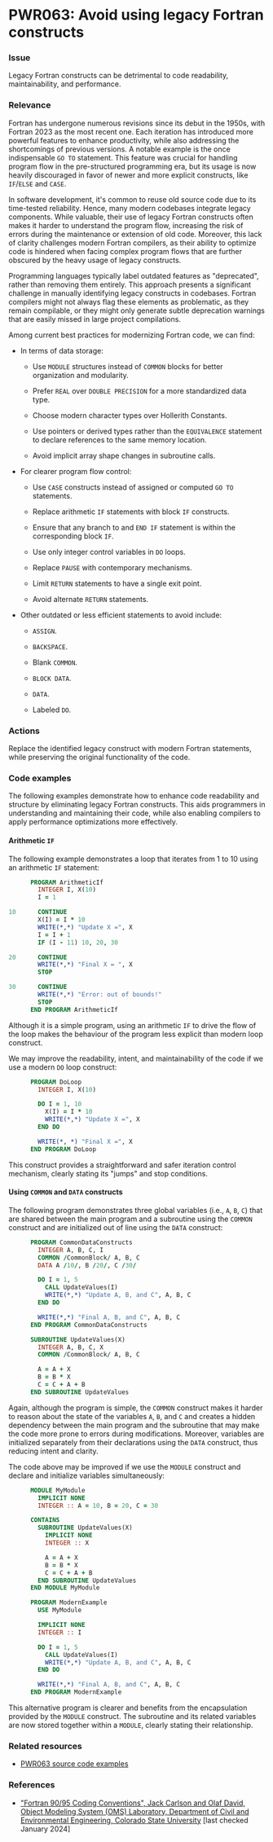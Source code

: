 # PWR063: Avoid using legacy Fortran constructs

### Issue

Legacy Fortran constructs can be detrimental to code readability,
maintainability, and performance.

### Relevance

Fortran has undergone numerous revisions since its debut in the 1950s, with
Fortran 2023 as the most recent one. Each iteration has introduced more powerful
features to enhance productivity, while also addressing the shortcomings of
previous versions. A notable example is the once indispensable `GO TO`
statement. This feature was crucial for handling program flow in the
pre-structured programming era, but its usage is now heavily discouraged in
favor of newer and more explicit constructs, like `IF`/`ELSE` and `CASE`.

In software development, it's common to reuse old source code due to its
time-tested reliability. Hence, many modern codebases integrate legacy
components. While valuable, their use of legacy Fortran constructs often makes
it harder to understand the program flow, increasing the risk of errors during
the maintenance or extension of old code. Moreover, this lack of clarity
challenges modern Fortran compilers, as their ability to optimize code is
hindered when facing complex program flows that are further obscured by the
heavy usage of legacy constructs.

Programming languages typically label outdated features as "deprecated", rather
than removing them entirely. This approach presents a significant challenge in
manually identifying legacy constructs in codebases. Fortran compilers might not
always flag these elements as problematic, as they remain compilable, or they
might only generate subtle deprecation warnings that are easily missed in large
project compilations.

Among current best practices for modernizing Fortran code, we can find:

* In terms of data storage:

  * Use `MODULE` structures instead of `COMMON` blocks for better organization
  and modularity.

  * Prefer `REAL` over `DOUBLE PRECISION` for a more standardized data type.

  * Choose modern character types over Hollerith Constants.

  * Use pointers or derived types rather than the `EQUIVALENCE` statement to
  declare references to the same memory location.

  * Avoid implicit array shape changes in subroutine calls.

* For clearer program flow control:

  * Use `CASE` constructs instead of assigned or computed `GO TO` statements.

  * Replace arithmetic `IF` statements with block `IF` constructs.

  * Ensure that any branch to and `END IF` statement is within the corresponding
  block `IF`.

  * Use only integer control variables in `DO` loops.

  * Replace `PAUSE` with contemporary mechanisms.

  * Limit `RETURN` statements to have a single exit point.

  * Avoid alternate `RETURN` statements.

* Other outdated or less efficient statements to avoid include:

  * `ASSIGN`.

  * `BACKSPACE`.

  * Blank `COMMON`.

  * `BLOCK DATA`.

  * `DATA`.

  * Labeled `DO`.

### Actions

Replace the identified legacy construct with modern Fortran statements, while
preserving the original functionality of the code.

### Code examples

The following examples demonstrate how to enhance code readability and structure
by eliminating legacy Fortran constructs. This aids programmers in understanding
and maintaining their code, while also enabling compilers to apply performance
optimizations more effectively.

#### Arithmetic `IF`

The following example demonstrates a loop that iterates from 1 to 10 using an
arithmetic `IF` statement:

```f90
      PROGRAM ArithmeticIf
        INTEGER I, X(10)
        I = 1

10      CONTINUE
        X(I) = I * 10
        WRITE(*,*) "Update X =", X
        I = I + 1
        IF (I - 11) 10, 20, 30

20      CONTINUE
        WRITE(*,*) "Final X = ", X
        STOP

30      CONTINUE
        WRITE(*,*) "Error: out of bounds!"
        STOP
      END PROGRAM ArithmeticIf
```

Although it is a simple program, using an arithmetic `IF` to drive the flow of
the loop makes the behaviour of the program less explicit than modern loop
construct.

We may improve the readability, intent, and maintainability of the code if we
use a modern `DO` loop construct:

```f90
      PROGRAM DoLoop
        INTEGER I, X(10)

        DO I = 1, 10
          X(I) = I * 10
          WRITE(*,*) "Update X =", X
        END DO

        WRITE(*, *) "Final X =", X
      END PROGRAM DoLoop
```

This construct provides a straightforward and safer iteration control mechanism,
clearly stating its "jumps" and stop conditions.

#### Using `COMMON` and `DATA` constructs

The following program demonstrates three global variables (i.e., `A`, `B`, `C`)
that are shared between the main program and a subroutine using the `COMMON`
construct and are initialized out of line using the `DATA` construct:

```f90
      PROGRAM CommonDataConstructs
        INTEGER A, B, C, I
        COMMON /CommonBlock/ A, B, C
        DATA A /10/, B /20/, C /30/

        DO I = 1, 5
          CALL UpdateValues(I)
          WRITE(*,*) "Update A, B, and C", A, B, C
        END DO

        WRITE(*,*) "Final A, B, and C", A, B, C
      END PROGRAM CommonDataConstructs

      SUBROUTINE UpdateValues(X)
        INTEGER A, B, C, X
        COMMON /CommonBlock/ A, B, C

        A = A + X
        B = B * X
        C = C + A + B
      END SUBROUTINE UpdateValues
```

Again, although the program is simple, the `COMMON` construct makes it harder to
reason about the state of the variables `A`, `B`, and `C` and creates a hidden
dependency between the main program and the subroutine that may make the code
more prone to errors during modifications. Moreover, variables are initialized
separately from their declarations using the `DATA` construct, thus reducing
intent and clarity.

The code above may be improved if we use the `MODULE` construct and declare and
initialize variables simultaneously:

```f90
      MODULE MyModule
        IMPLICIT NONE
        INTEGER :: A = 10, B = 20, C = 30

      CONTAINS
        SUBROUTINE UpdateValues(X)
          IMPLICIT NONE
          INTEGER :: X

          A = A + X
          B = B * X
          C = C + A + B
        END SUBROUTINE UpdateValues
      END MODULE MyModule

      PROGRAM ModernExample
        USE MyModule

        IMPLICIT NONE
        INTEGER :: I

        DO I = 1, 5
          CALL UpdateValues(I)
          WRITE(*,*) "Update A, B, and C", A, B, C
        END DO

        WRITE(*,*) "Final A, B, and C", A, B, C
      END PROGRAM ModernExample
```

This alternative program is clearer and benefits from the encapsulation provided
by the `MODULE` construct. The subroutine and its related variables are now
stored together within a `MODULE`, clearly stating their relationship.

### Related resources

* [PWR063 source code examples](/Checks/PWR063)

### References

* ["Fortran 90/95 Coding Conventions", Jack Carlson and Olaf David, Object Modeling System (OMS) Laboratory, Department of Civil and Environmental Engineering, Colorado State University](https://alm.engr.colostate.edu/cb/wiki/16983)
[last checked January 2024]
